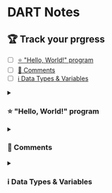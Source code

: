 # DART Notes

## 🏆 Track your prgress
- [ ] [⭐ "Hello, World!" program](https://github.com/M0xYasser/DART-Notes#-hello-world-program)
- [ ] [💬 Comments](https://github.com/M0xYasser/DART-Notes#-comments)
- [ ] [ℹ️ Data Types & Variables](https://github.com/M0xYasser/DART-Notes#ℹ%EF%B8%8F-data-types--variables)
 
<details>
<summary>

### ⭐ "Hello, World!" program

</summary>

Let's start with the first program which is **Hello, World!** program.
```dart
void main() {
  print("Hello, World!");
}
```

</details>
<details>
<summary>

### 💬 Comments

</summary>

**Comments** are very important and are a guide to the code for you and other developers to understand the code.
```dart
void main() {
  // This is the example of single-line comment
  
  /* This is the example of
     multi-line comment */   
}
```

</details>
</details>
<details>
<summary>

### ℹ️ Data Types & Variables

</summary>

The way to initialize variables is :
```
Data_Types Variable_Name = Value ;
```
The way to declare variables is :
```
Data_Types Variable_Name ;
```
> Notes : All data types in dart have the initial value by default `null`
#### 1. Numbers
The first type is Numbers, and is used to store numeric values.
It is classified into two main types `int` and `double`.
```dart
void main() {
  // `int` that represents a valid number.
  int age = 22;
  // `double` that represents a decimal number.
  double height = 185.5;
}
```
And you can also replace them with `var`.
`var` can be initialized as any type.
> Notes : `var` can't change **Type of the variable**, but can change **Value of the variable** later in code.
```dart
void main() {
  var age = 22;
  var height = 185.5;
}
```
#### 2. String
A string is the sequence of the character, and is used to store the data like **name, address, special character, etc**.
```dart
void main() {
  String name_1 = "M0xYasser" ;
  // OR can us var
  var name_2 = "M0xYasser" ;
}
```
> Notes : The letter **S** in the word `String` is a **Capital letter**.
#### 3. Boolean
The Boolean type represents the two values **true and false**. 
```dart
void main() {
  bool flag_1 = true ;
  var flag_2 = false ;
}
```

</details>
